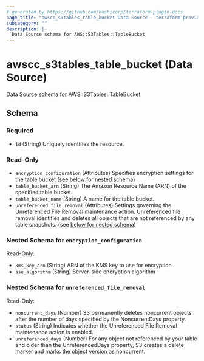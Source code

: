 ```yaml
---
# generated by https://github.com/hashicorp/terraform-plugin-docs
page_title: "awscc_s3tables_table_bucket Data Source - terraform-provider-awscc"
subcategory: ""
description: |-
  Data Source schema for AWS::S3Tables::TableBucket
---
```


# awscc_s3tables_table_bucket (Data Source)

Data Source schema for AWS::S3Tables::TableBucket



<!-- schema generated by tfplugindocs -->
## Schema

### Required

- `id` (String) Uniquely identifies the resource.

### Read-Only

- `encryption_configuration` (Attributes) Specifies encryption settings for the table bucket (see [below for nested schema](#nestedatt--encryption_configuration))
- `table_bucket_arn` (String) The Amazon Resource Name (ARN) of the specified table bucket.
- `table_bucket_name` (String) A name for the table bucket.
- `unreferenced_file_removal` (Attributes) Settings governing the Unreferenced File Removal maintenance action. Unreferenced file removal identifies and deletes all objects that are not referenced by any table snapshots. (see [below for nested schema](#nestedatt--unreferenced_file_removal))

<a id="nestedatt--encryption_configuration"></a>
### Nested Schema for `encryption_configuration`

Read-Only:

- `kms_key_arn` (String) ARN of the KMS key to use for encryption
- `sse_algorithm` (String) Server-side encryption algorithm


<a id="nestedatt--unreferenced_file_removal"></a>
### Nested Schema for `unreferenced_file_removal`

Read-Only:

- `noncurrent_days` (Number) S3 permanently deletes noncurrent objects after the number of days specified by the NoncurrentDays property.
- `status` (String) Indicates whether the Unreferenced File Removal maintenance action is enabled.
- `unreferenced_days` (Number) For any object not referenced by your table and older than the UnreferencedDays property, S3 creates a delete marker and marks the object version as noncurrent.
